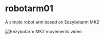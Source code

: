 # robotarm01
A simple robot arm based on Eezybotarm MK2

![Eezybotarm MK2 movements video](https://github.com/gallaoro/robotarm01/blob/main/assets/robotarm.gif)